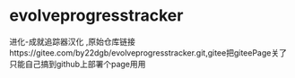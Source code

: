 # evolveprogresstracker
进化-成就追踪器汉化 ,原始仓库链接https://gitee.com/by22dgb/evolveprogresstracker.git,gitee把giteePage关了只能自己搞到github上部署个page用用
